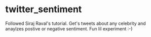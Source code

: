 # twitter_sentiment
Followed Siraj Raval's tutorial. Get's tweets about any celebrity and anaylzes postive or negative sentiment. Fun lil experiment :-)
